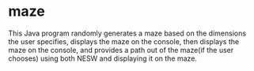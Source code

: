 # maze
This Java program randomly generates a maze based on the dimensions the user specifies, displays the maze on the console, then displays the maze on the console, and provides a path out of the maze(if the user chooses) using both NESW and displaying it on the maze.
